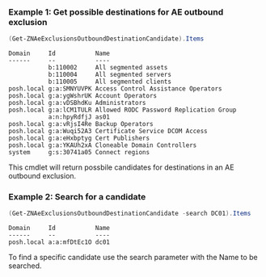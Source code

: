 ### Example 1: Get possible destinations for AE outbound exclusion
```powershell
(Get-ZNAeExclusionsOutboundDestinationCandidate).Items
```

```output
Domain     Id           Name
------     --           ----
           b:110002     All segmented assets
           b:110004     All segmented servers
           b:110005     All segmented clients
posh.local g:a:SMNYUVPK Access Control Assistance Operators
posh.local g:a:ygWshrUK Account Operators
posh.local g:a:vDSBhdKu Administrators
posh.local g:a:lCM1TULR Allowed RODC Password Replication Group
           a:n:hpyRdfjJ as01
posh.local g:a:vRjsI4Re Backup Operators
posh.local g:a:Wuqi52A3 Certificate Service DCOM Access
posh.local g:a:eHxbptyg Cert Publishers
posh.local g:a:YKAUh2xA Cloneable Domain Controllers
system     g:s:30741a05 Connect regions
```

This cmdlet will return possbile candidates for destinations in an AE outbound exclusion.

### Example 2: Search for a candidate
```powershell
(Get-ZNAeExclusionsOutboundDestinationCandidate -search DC01).Items
```

```output
Domain     Id           Name
------     --           ----
posh.local a:a:mfDtEc1O dc01
```

To find a specific candidate use the search parameter with the Name to be searched.
